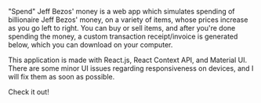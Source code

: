 "Spend" Jeff Bezos' money is a web app which simulates spending of billionaire Jeff Bezos' money, on a variety of items, whose prices increase as you go left to right. You can buy or sell items, and after you're done spending the money, a custom transaction receipt/invoice is generated below, which you can download on your computer.

This application is made with React.js, React Context API, and Material UI. There are some minor UI issues regarding responsiveness on devices, and I will fix them as soon as possible.

Check it out!
